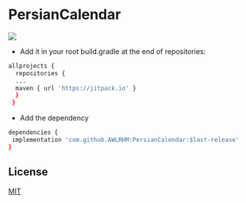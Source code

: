 # PersianCalendar

[![](https://jitpack.io/v/AWLRHM/PersianCalendar.svg)](https://jitpack.io/#AWLRHM/PersianCalendar)


* Add it in your root build.gradle at the end of repositories:
```sh
allprojects {
  repositories {
  ...
  maven { url 'https://jitpack.io' }
  }  
 }
 ```
 * Add the dependency
 ```sh
 dependencies {
  implementation 'com.github.AWLRHM:PersianCalendar:$last-release'
 }
 ```
 
 ## License
 [MIT](https://choosealicense.com/licenses/mit/)
